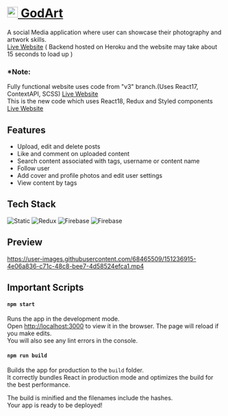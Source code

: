 # <a href="https://nifty-clarke-487f97.netlify.app/"><img width="25" alt="godArt_logo" src="https://firebasestorage.googleapis.com/v0/b/portfolio-598a6.appspot.com/o/godArt%2FAsset6.png?alt=media&token=0fb920f8-cc87-4a3b-bc28-360bead89cb6" /> GodArt </a>

A social Media application where user can showcase their photography and artwork skills.<br />
<a href="https://nifty-clarke-487f97.netlify.app/">Live Website</a> ( Backend hosted on Heroku and the website may take about 15 seconds to load up )<br />

### \*Note:<br />

Fully functional website uses code from "v3" branch.(Uses React17, ContextAPI, SCSS) <a href="https://nifty-clarke-487f97.netlify.app/">Live Website</a><br>
This is the new code which uses React18, Redux and Styled components <a href="https://unique-clafoutis-182f3b.netlify.app">Live Website</a>

## Features

<ul>
  <li>Upload, edit and delete posts
  <li>Like and comment on uploaded content
  <li>Search content associated with tags, username or content name
  <li>Follow user
  <li>Add cover and profile photos and edit user settings
  <li>View content by tags
</ul>

## Tech Stack

![Static](https://img.shields.io/badge/React-20232A?style=for-the-badge&logo=react&logoColor=61DAFB)
<img alt="Redux" src="https://img.shields.io/badge/Redux-593D88?style=for-the-badge&logo=redux&logoColor=white" />
<img alt="Firebase" src="https://img.shields.io/badge/firebase-ffca28?style=for-the-badge&logo=firebase&logoColor=black" />
<img alt="Firebase" src="https://img.shields.io/badge/styled--components-DB7093?style=for-the-badge&logo=styled-components&logoColor=white" /><br/>

## Preview

https://user-images.githubusercontent.com/68465509/151236915-4e06a836-c71c-48c8-bee7-4d58524efca1.mp4

## Important Scripts

#### `npm start`

Runs the app in the development mode.\
Open [http://localhost:3000](http://localhost:3000) to view it in the browser.
The page will reload if you make edits.\
You will also see any lint errors in the console.

#### `npm run build`

Builds the app for production to the `build` folder.\
It correctly bundles React in production mode and optimizes the build for the best performance.

The build is minified and the filenames include the hashes.\
Your app is ready to be deployed!
